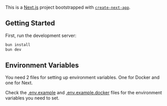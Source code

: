 This is a [Next.js](https://nextjs.org/) project bootstrapped with [`create-next-app`](https://github.com/vercel/next.js/tree/canary/packages/create-next-app).

## Getting Started

First, run the development server:

```bash
bun install
bun dev
```

## Environment Variables

You need 2 files for setting up environment variables. One for Docker and one for Next.

Check the [.env.example](./.env.example) and [.env.example.docker](./.env.example.docker) files for the environment variables you need to set.